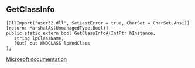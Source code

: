 ## GetClassInfo

```
[DllImport("user32.dll", SetLastError = true, CharSet = CharSet.Ansi)] [return: MarshalAs(UnmanagedType.Bool)]
public static extern bool GetClassInfoA(IntPtr hInstance,
   string lpClassName,
   [Out] out WNDCLASS lpWndClass
);
```

[Microsoft documentation](https://docs.microsoft.com/en-us/windows/win32/api/winuser/nf-winuser-getclassinfoa)
